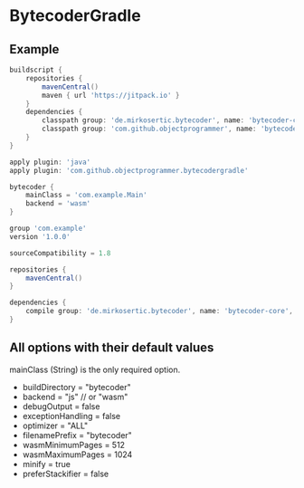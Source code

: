 # BytecoderGradle

## Example

```groovy
buildscript {
    repositories {
        mavenCentral()
        maven { url 'https://jitpack.io' }
    }
    dependencies {
        classpath group: 'de.mirkosertic.bytecoder', name: 'bytecoder-core', version: '2019-08-30'
        classpath group: 'com.github.objectprogrammer', name: 'bytecodergradle', version: 'master-SNAPSHOT'
    }
}

apply plugin: 'java'
apply plugin: 'com.github.objectprogrammer.bytecodergradle'

bytecoder {
    mainClass = 'com.example.Main'
    backend = 'wasm'
}

group 'com.example'
version '1.0.0'

sourceCompatibility = 1.8

repositories {
    mavenCentral()
}

dependencies {
    compile group: 'de.mirkosertic.bytecoder', name: 'bytecoder-core', version: '2019-08-30'
}
```

## All options with their default values

mainClass (String) is the only required option.

- buildDirectory = "bytecoder"
- backend = "js" // or "wasm"
- debugOutput = false
- exceptionHandling = false
- optimizer = "ALL"
- filenamePrefix = "bytecoder"
- wasmMinimumPages = 512
- wasmMaximumPages = 1024
- minify = true
- preferStackifier = false
